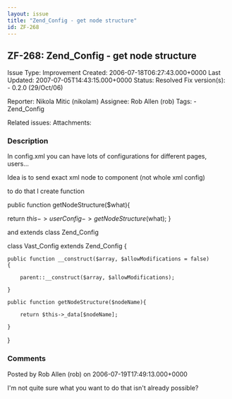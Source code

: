 ```yaml
---
layout: issue
title: "Zend_Config - get node structure"
id: ZF-268
---
```


ZF-268: Zend\_Config - get node structure
-----------------------------------------

 Issue Type: Improvement Created: 2006-07-18T06:27:43.000+0000 Last Updated: 2007-07-05T14:43:15.000+0000 Status: Resolved Fix version(s): - 0.2.0 (29/Oct/06)
 
 Reporter:  Nikola Mitic (nikolam)  Assignee:  Rob Allen (rob)  Tags: - Zend\_Config
 
 Related issues: 
 Attachments: 
### Description

In config.xml you can have lots of configurations for different pages, users...

Idea is to send exact xml node to component (not whole xml config)

to do that I create function

public function getNodeStructure($what){

return $this->userConfig->getNodeStructure($what); }

and extends class Zend\_Config

class Vast\_Config extends Zend\_Config {

 
    public function __construct($array, $allowModifications = false)
    {
    
        parent::__construct($array, $allowModifications);
    
    }
    
    public function getNodeStructure($nodeName){
    
        return $this->_data[$nodeName];
    
    }


}

 

 

### Comments

Posted by Rob Allen (rob) on 2006-07-19T17:49:13.000+0000

I'm not quite sure what you want to do that isn't already possible?

 

 